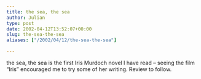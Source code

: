 ```yaml
---
title: the sea, the sea
author: Julian
type: post
date: 2002-04-12T13:52:07+00:00
slug: the-sea-the-sea 
aliases: ["/2002/04/12/the-sea-the-sea"]

---
```

<amazonlink asin="009928409X">the sea, the sea</amazonlink> is the first Iris Murdoch novel I have read &#8211; seeing the film &#8220;Iris&#8221; encouraged me to try some of her writing. Review to follow.